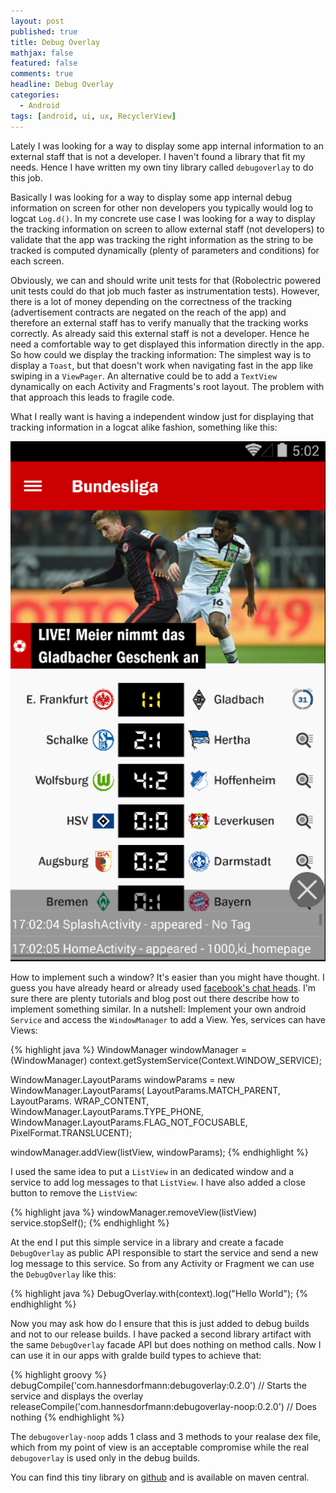 ```yaml
---
layout: post
published: true
title: Debug Overlay
mathjax: false
featured: false
comments: true
headline: Debug Overlay
categories:
  - Android
tags: [android, ui, ux, RecyclerView]
---
```


Lately I was looking for a way to display some app internal information to an external staff  that is not a developer. I haven't found a library that fit my needs. Hence I have written my own tiny library called `debugoverlay` to do this job.

Basically I was looking for a way to display some app internal debug information on screen for other non developers you typically would log to logcat `Log.d()`. In my concrete use case I was looking for a way to display the tracking information on screen to allow external staff (not developers) to validate that the app was tracking the right information as the string to be tracked is computed dynamically (plenty of parameters and conditions) for each screen.

Obviously, we can and should write unit tests for that (Robolectric powered unit tests could do that job much faster as instrumentation tests). However, there is a lot of money depending on the correctness of the tracking (advertisement contracts are negated on the reach of the app) and therefore an external staff has to verify manually that the tracking works correctly. As already said this external staff is not a developer. Hence he need a comfortable way to get displayed this information directly in the app. So how could we display the tracking information: The simplest way is to display a `Toast`, but that doesn't work when navigating fast in the app like swiping in a `ViewPager`. An alternative could be to add a `TextView` dynamically on each Activity and Fragments's root layout. The problem with that approach this leads to fragile code.

What I really want is having a independent window just for displaying that tracking information in a logcat alike fashion, something like this:

![Debug Overlay](/images/debugoverlay.png)

 How to implement such a window? It's easier than you might have thought. I guess you have already heard or already used [facebook's chat heads](https://www.facebook.com/help/android-app/101495056700254?rdrhc). I'm sure there are plenty tutorials and blog post out there describe how to implement something similar. In a nutshell: Implement your own android `Service` and access the `WindowManager` to add a View. Yes, services can have Views:

{% highlight java %}
WindowManager windowManager = (WindowManager) context.getSystemService(Context.WINDOW_SERVICE);

WindowManager.LayoutParams windowParams = new WindowManager.LayoutParams(
     LayoutParams.MATCH_PARENT, LayoutParams. WRAP_CONTENT,
            WindowManager.LayoutParams.TYPE_PHONE,
            WindowManager.LayoutParams.FLAG_NOT_FOCUSABLE,
            PixelFormat.TRANSLUCENT);

windowManager.addView(listView, windowParams);
{% endhighlight %}

I used the same idea to put a `ListView` in an dedicated window and a service to add log messages to that `ListView`. I have also added a close button to remove the `ListView`:

{% highlight java %}
windowManager.removeView(listView)
service.stopSelf();
{% endhighlight %}

At the end I put this simple service in a library and create a facade `DebugOverlay` as public API responsible to start the service and send a new log message to this service. So from any Activity or Fragment we can use the `DebugOverlay` like this:

{% highlight java %}
DebugOverlay.with(context).log("Hello World");
{% endhighlight %}

Now you may ask how do I ensure that this is just added to debug builds and not to our release builds. I have packed a second library artifact with the same `DebugOverlay` facade API but does nothing on method calls. Now I can use it in our apps with gralde build types to achieve that:

{% highlight groovy %}
debugCompile('com.hannesdorfmann:debugoverlay:0.2.0') // Starts the service and displays the overlay
releaseCompile('com.hannesdorfmann:debugoverlay-noop:0.2.0') // Does nothing
{% endhighlight %}

The `debugoverlay-noop` adds 1 class and 3 methods to your realase dex file, which from my point of view is an acceptable compromise while the real `debugoverlay` is used only in the debug builds.

You can find this tiny library on [github](https://github.com/sockeqwe/debugoverlay) and is available on maven central.
